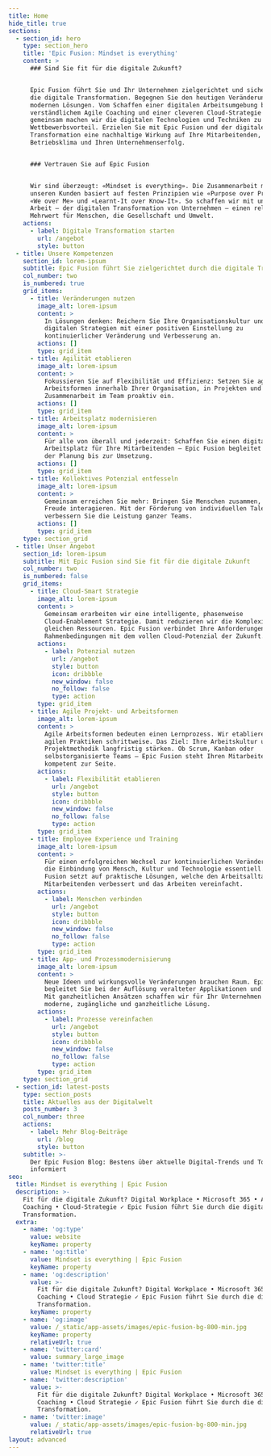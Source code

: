 ```yaml
---
title: Home
hide_title: true
sections:
  - section_id: hero
    type: section_hero
    title: 'Epic Fusion: Mindset is everything'
    content: >
      ### Sind Sie fit für die digitale Zukunft?


      Epic Fusion führt Sie und Ihr Unternehmen zielgerichtet und sicher durch
      die digitale Transformation. Begegnen Sie den heutigen Veränderungen mit
      modernen Lösungen. Vom Schaffen einer digitalen Arbeitsumgebung bis hin zu
      verständlichem Agile Coaching und einer cleveren Cloud-Strategie –
      gemeinsam machen wir die digitalen Technologien und Techniken zu Ihrem
      Wettbewerbsvorteil. Erzielen Sie mit Epic Fusion und der digitalen
      Transformation eine nachhaltige Wirkung auf Ihre Mitarbeitenden, das
      Betriebsklima und Ihren Unternehmenserfolg.


      ### Vertrauen Sie auf Epic Fusion


      Wir sind überzeugt: «Mindset is everything». Die Zusammenarbeit mit
      unseren Kunden basiert auf festen Prinzipien wie «Purpose over Profits»,
      «We over Me» und «Learnt-It over Know-It». So schaffen wir mit unserer
      Arbeit – der digitalen Transformation von Unternehmen – einen relevanten
      Mehrwert für Menschen, die Gesellschaft und Umwelt.
    actions:
      - label: Digitale Transformation starten
        url: /angebot
        style: button
  - title: Unsere Kompetenzen
    section_id: lorem-ipsum
    subtitle: Epic Fusion führt Sie zielgerichtet durch die digitale Transformation
    col_number: two
    is_numbered: true
    grid_items:
      - title: Veränderungen nutzen
        image_alt: lorem-ipsum
        content: >
          In Lösungen denken: Reichern Sie Ihre Organisationskultur und
          digitalen Strategien mit einer positiven Einstellung zu
          kontinuierlicher Veränderung und Verbesserung an.
        actions: []
        type: grid_item
      - title: Agilität etablieren
        image_alt: lorem-ipsum
        content: >
          Fokussieren Sie auf Flexibilität und Effizienz: Setzen Sie agile
          Arbeitsformen innerhalb Ihrer Organisation, in Projekten und in der
          Zusammenarbeit im Team proaktiv ein.
        actions: []
        type: grid_item
      - title: Arbeitsplatz modernisieren
        image_alt: lorem-ipsum
        content: >
          Für alle von überall und jederzeit: Schaffen Sie einen digitalen
          Arbeitsplatz für Ihre Mitarbeitenden – Epic Fusion begleitet Sie von
          der Planung bis zur Umsetzung.
        actions: []
        type: grid_item
      - title: Kollektives Potenzial entfesseln
        image_alt: lorem-ipsum
        content: >
          Gemeinsam erreichen Sie mehr: Bringen Sie Menschen zusammen, die mit
          Freude interagieren. Mit der Förderung von individuellen Talenten
          verbessern Sie die Leistung ganzer Teams.
        actions: []
        type: grid_item
    type: section_grid
  - title: Unser Angebot
    section_id: lorem-ipsum
    subtitle: Mit Epic Fusion sind Sie fit für die digitale Zukunft
    col_number: two
    is_numbered: false
    grid_items:
      - title: Cloud-Smart Strategie
        image_alt: lorem-ipsum
        content: >
          Gemeinsam erarbeiten wir eine intelligente, phasenweise
          Cloud-Enablement Strategie. Damit reduzieren wir die Komplexität bei
          gleichen Ressourcen. Epic Fusion verbindet Ihre Anforderungen und
          Rahmenbedingungen mit dem vollen Cloud-Potenzial der Zukunft.
        actions:
          - label: Potenzial nutzen
            url: /angebot
            style: button
            icon: dribbble
            new_window: false
            no_follow: false
            type: action
        type: grid_item
      - title: Agile Projekt- und Arbeitsformen
        image_alt: lorem-ipsum
        content: >
          Agile Arbeitsformen bedeuten einen Lernprozess. Wir etablieren die
          agilen Praktiken schrittweise. Das Ziel: Ihre Arbeitskultur und
          Projektmethodik langfristig stärken. Ob Scrum, Kanban oder
          selbstorganisierte Teams – Epic Fusion steht Ihren Mitarbeitenden
          kompetent zur Seite.
        actions:
          - label: Flexibilität etablieren
            url: /angebot
            style: button
            icon: dribbble
            new_window: false
            no_follow: false
            type: action
        type: grid_item
      - title: Employee Experience und Training
        image_alt: lorem-ipsum
        content: >
          Für einen erfolgreichen Wechsel zur kontinuierlichen Veränderung ist
          die Einbindung von Mensch, Kultur und Technologie essentiell. Epic
          Fusion setzt auf praktische Lösungen, welche den Arbeitsalltag Ihrer
          Mitarbeitenden verbessert und das Arbeiten vereinfacht.
        actions:
          - label: Menschen verbinden
            url: /angebot
            style: button
            icon: dribbble
            new_window: false
            no_follow: false
            type: action
        type: grid_item
      - title: App- und Prozessmodernisierung
        image_alt: lorem-ipsum
        content: >
          Neue Ideen und wirkungsvolle Veränderungen brauchen Raum. Epic Fusion
          begleitet Sie bei der Auflösung veralteter Applikationen und Prozesse.
          Mit ganzheitlichen Ansätzen schaffen wir für Ihr Unternehmen eine
          moderne, zugängliche und ganzheitliche Lösung.
        actions:
          - label: Prozesse vereinfachen
            url: /angebot
            style: button
            icon: dribbble
            new_window: false
            no_follow: false
            type: action
        type: grid_item
    type: section_grid
  - section_id: latest-posts
    type: section_posts
    title: Aktuelles aus der Digitalwelt
    posts_number: 3
    col_number: three
    actions:
      - label: Mehr Blog-Beiträge
        url: /blog
        style: button
    subtitle: >-
      Der Epic Fusion Blog: Bestens über aktuelle Digital-Trends und Tools
      informiert
seo:
  title: Mindset is everything | Epic Fusion
  description: >-
    Fit für die digitale Zukunft? Digital Workplace • Microsoft 365 • Agile
    Coaching • Cloud-Strategie ✓ Epic Fusion führt Sie durch die digitale
    Transformation.
  extra:
    - name: 'og:type'
      value: website
      keyName: property
    - name: 'og:title'
      value: Mindset is everything | Epic Fusion
      keyName: property
    - name: 'og:description'
      value: >-
        Fit für die digitale Zukunft? Digital Workplace • Microsoft 365 • Agile
        Coaching • Cloud Strategie ✓ Epic Fusion führt Sie durch die digitale
        Transformation.
      keyName: property
    - name: 'og:image'
      value: /_static/app-assets/images/epic-fusion-bg-800-min.jpg
      keyName: property
      relativeUrl: true
    - name: 'twitter:card'
      value: summary_large_image
    - name: 'twitter:title'
      value: Mindset is everything | Epic Fusion
    - name: 'twitter:description'
      value: >-
        Fit für die digitale Zukunft? Digital Workplace • Microsoft 365 • Agile
        Coaching • Cloud Strategie ✓ Epic Fusion führt Sie durch die digitale
        Transformation.
    - name: 'twitter:image'
      value: /_static/app-assets/images/epic-fusion-bg-800-min.jpg
      relativeUrl: true
layout: advanced
---
```


